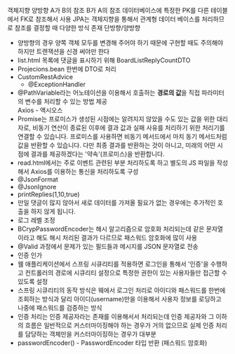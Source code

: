 객체지향 양방향 A가 B의 참조 B가 A의 참조
데이터베이스에 특정한 PK를 다른 테이블에서 FK로 참조해서 사용
JPA는 객체지향을 통해서 관계형 데이터 베이스를 처리하므로 참조를 결정할 때 다양한 방식 존재
단방향/양방향
* 양방향의 경우 양쪽 객체 모두를 변경해 주어야 하기 때문에 구현할 때도 주의해야 하지만 트랜잭션을 신경 써야만 한다
* list.html 목록에 댓글을 표시하기 위해 BoardListReplyCountDTO
* Projecions.bean 한번에 DTO로 처리
* CustomRestAdvice
  *  @ExceptionHandler
* @PathVariable라는 어노테이션을 이용해서 호출하는 **경로의 값**을 직접 파라미터의 변수를 처리할 수 있는 방법 제공  
Axios - 액시오스
* Promise는 프로미스가 생성된 시점에는 알려지지 않았을 수도 있는 값을 위한 대리자로, 비동기 연산이 종료된 이후에 결과 값과 실패 사유를 처리하기 위한 처리기를 연결할 수 있습니다. 프로미스를 사용하면 비동기 메서드에서 마치 동기 메서드처럼 값을 반환할 수 있습니다. 다만 최종 결과를 반환하는 것이 아니고, 미래의 어떤 시점에 결과를 제공하겠다는 '약속'(프로미스)을 반환합니다.
* read.html에서는 주로 이벤트 관련된 부분 처리하도록 하고 별도의 JS 파일을 작성해서 Axios를 이용하는 통신을 처리하도록 구성
* @JsonFormat
* @JsonIgnore
* printReplies(1,10,true)
* 만일 댓글이 많지 않아서 새로 데이터를 가져올 필요가 없는 경우에는 추가적인 호출을 하지 않게 됩니다.
* 로그 레벨 조정
* BCrypPasswordEncoder는 해시 알고리즘으로 암호화 처리되는데 같은 문자열이라고 해도 해시 처리된 결과가 다르므로 패스워드 암호화에 많이 사용
* @Valid 과정에서 문제가 있는 필드들과 메시지를 JSON 문자열로 전송  
* 인증 인가
* 웸 애플리케이션에서 스프링 시큐리티를 적용하면 로그인을 통해서 '인증'을 수행하고 컨트롤러의 경로에 시큐리티 설정으로 특정한 권한이 있는 사용자들만 접근할 수 있도록 설정
* 스프링 시큐리티의 동작 방식은 웨에서 로그인 처리로 아이디와 패스워드를 한번에 조회하는 방식과 달리 아이디(username)만을 이용해서 사용자 정보를 로딩하고 나중에 패스워드를 검증하는 방식
* 인증 처리는 인증 제공자라는 존재를 이용해서서 처리되는데 인증 제공자와 그 이하의 흐름은 일반적으로 커스터마이징해야 하는 경우가 거의 없으므로 실제 인증 처리를 담당하는 객체만을 커스터마이징하는 경우가 대부분
* passwordEncoder() - PasswordEncoder 타입 반환 (패스워드 암호화)
